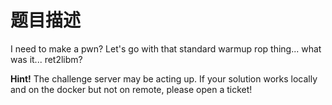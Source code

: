 # 题目描述

I need to make a pwn? Let's go with that standard warmup rop thing... what was it... ret2libm?

**Hint!** The challenge server may be acting up. If your solution works locally and on the docker but not on remote, please open a ticket!